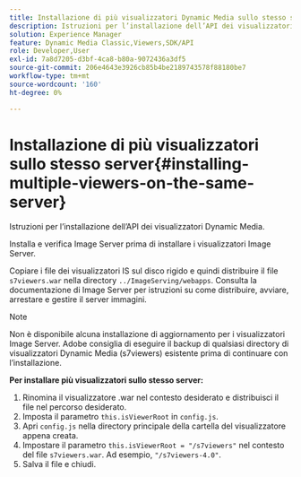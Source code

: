 ```yaml
---
title: Installazione di più visualizzatori Dynamic Media sullo stesso server
description: Istruzioni per l’installazione dell’API dei visualizzatori Dynamic Media.
solution: Experience Manager
feature: Dynamic Media Classic,Viewers,SDK/API
role: Developer,User
exl-id: 7a8d7205-d3bf-4ca8-b80a-9072436a3df5
source-git-commit: 206e4643e3926cb85b4be2189743578f88180be7
workflow-type: tm+mt
source-wordcount: '160'
ht-degree: 0%

---
```


# Installazione di più visualizzatori sullo stesso server{#installing-multiple-viewers-on-the-same-server}

<!-- Updated April 06, 2021 from https://wiki.corp.adobe.com/pages/viewpage.action?spaceKey=scene7qa&title=s7Viewers%2C+S7SDK%2C+S7OnDemand+Release+Notes - Contact is Sasha -->

Istruzioni per l’installazione dell’API dei visualizzatori Dynamic Media.

Installa e verifica Image Server prima di installare i visualizzatori Image Server.

Copiare i file dei visualizzatori IS sul disco rigido e quindi distribuire il file `s7viewers.war` nella directory `../ImageServing/webapps`. Consulta la documentazione di Image Server per istruzioni su come distribuire, avviare, arrestare e gestire il server immagini.

>[!NOTE]
>
>Non è disponibile alcuna installazione di aggiornamento per i visualizzatori Image Server. Adobe consiglia di eseguire il backup di qualsiasi directory di visualizzatori Dynamic Media (s7viewers) esistente prima di continuare con l’installazione.

**Per installare più visualizzatori sullo stesso server:**

1. Rinomina il visualizzatore .war nel contesto desiderato e distribuisci il file nel percorso desiderato.
1. Imposta il parametro `this.isViewerRoot` in `config.js`.
1. Apri `config.js` nella directory principale della cartella del visualizzatore appena creata.
1. Impostare il parametro `this.isViewerRoot = "/s7viewers"` nel contesto del file `s7viewers.war`. Ad esempio, `"/s7viewers-4.0"`.
1. Salva il file e chiudi.
